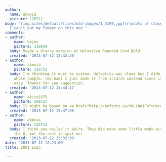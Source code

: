 ```yaml
---
author:
  name: akovia
  picture: 126712
body: "[img:sites/default/files/old-images/1_4199.jpg]\r\nLots of close matches but
  I can't put my finger on this one."
comments:
- author:
    name: bojev
    picture: 110659
  body: Maybe a blurry version of Helvetica Rounded Cond Bold
  created: '2013-07-12 12:32:26'
- author:
    name: akovia
    picture: 126712
  body: I'm thinking it must be custom. Helvetica was close but I didn't give the
    whole sample. (my bad) I just made it from scratch instead since it was pretty
    easy. Thanks for you suggestion.
  created: '2013-07-12 13:44:17'
- author:
    name: akira1975
    picture: 109727
  body: It might be based on <a href="http://myfonts.us/td-YAK1Fn">Horatio</a>.
  created: '2013-07-12 13:47:56'
- author:
    name: akovia
    picture: 126712
  body: I think you nailed it akira. They did make some little mods with the R and
    the O, but the rest is spot on!
  created: '2013-07-12 22:32:38'
date: '2013-07-12 12:23:00'
title: 2001 Logo

---
```

